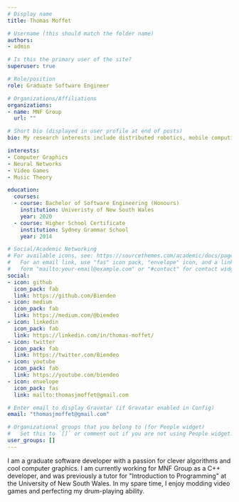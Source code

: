 ```yaml
---
# Display name
title: Thomas Moffet

# Username (this should match the folder name)
authors:
- admin

# Is this the primary user of the site?
superuser: true

# Role/position
role: Graduate Software Engineer

# Organizations/Affiliations
organizations:
- name: MNF Group
  url: ""

# Short bio (displayed in user profile at end of posts)
bio: My research interests include distributed robotics, mobile computing and programmable matter.

interests:
- Computer Graphics
- Neural Networks
- Video Games
- Music Theory

education:
  courses:
  - course: Bachelor of Software Engineering (Honours)
    institution: Univeristy of New South Wales
    year: 2020
  - course: Higher School Certificate
    institution: Sydney Grammar School
    year: 2014

# Social/Academic Networking
# For available icons, see: https://sourcethemes.com/academic/docs/page-builder/#icons
#   For an email link, use "fas" icon pack, "envelope" icon, and a link in the
#   form "mailto:your-email@example.com" or "#contact" for contact widget.
social:
- icon: github
  icon_pack: fab
  link: https://github.com/Biendeo
- icon: medium
  icon_pack: fab
  link: https://medium.com/@biendeo
- icon: linkedin
  icon_pack: fab
  link: https://linkedin.com/in/thomas-moffet/
- icon: twitter
  icon_pack: fab
  link: https://twitter.com/Biendeo
- icon: youtube
  icon_pack: fab
  link: https://youtube.com/biendeo
- icon: envelope
  icon_pack: fas
  link: mailto:thomasjmoffet@gmail.com

# Enter email to display Gravatar (if Gravatar enabled in Config)
email: "thomasjmoffet@gmail.com"

# Organizational groups that you belong to (for People widget)
#   Set this to `[]` or comment out if you are not using People widget.
user_groups: []
---
```


I am a graduate software developer with a passion for clever algorithms and cool computer graphics. I am currently working for MNF Group as a C++ developer, and was previously a tutor for "Introduction to Programming" at the University of New South Wales. In my spare time, I enjoy modding video games and perfecting my drum-playing ability.